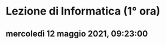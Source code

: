 # Lezione di Informatica (1° ora)
## mercoledì 12 maggio 2021, 09:23:00
<!--stackedit_data:
eyJoaXN0b3J5IjpbMTY1Njg2NzE2Ml19
-->